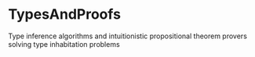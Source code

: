 # TypesAndProofs
Type inference algorithms and intuitionistic propositional theorem provers solving type inhabitation problems
